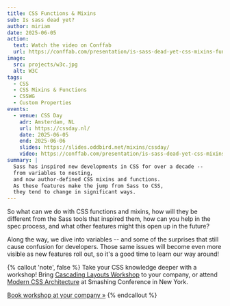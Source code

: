 ```yaml
---
title: CSS Functions & Mixins
sub: Is sass dead yet?
author: miriam
date: 2025-06-05
action:
  text: Watch the video on Conffab
  url: https://conffab.com/presentation/is-sass-dead-yet-css-mixins-functions-c/?gl=yFA1b51n8wXn
image:
  src: projects/w3c.jpg
  alt: W3C
tags:
  - CSS
  - CSS Mixins & Functions
  - CSSWG
  - Custom Properties
events:
  - venue: CSS Day
    adr: Amsterdam, NL
    url: https://cssday.nl/
    date: 2025-06-05
    end: 2025-06-06
    slides: https://slides.oddbird.net/mixins/cssday/
    video: https://conffab.com/presentation/is-sass-dead-yet-css-mixins-functions-c/?gl=yFA1b51n8wXn
summary: |
  Sass has inspired new developments in CSS for over a decade --
  from variables to nesting,
  and now author-defined CSS mixins and functions.
  As these features make the jump from Sass to CSS,
  they tend to change in significant ways.
---
```


So what can we do with CSS functions and mixins,
how will they be different
from the Sass tools that inspired them,
how can you help in the spec process,
and what other features might this open up in the future?

Along the way,
we dive into variables --
and some of the surprises
that still cause confusion for developers.
Those same issues
will become even more visible
as new features roll out,
so it's a good time to learn our way around!

{% callout 'note', false %}
Take your CSS knowledge deeper
with a workshop!
Bring
[Cascading Layouts Workshop](/workshops/cascading-layouts/)
to your company,
or attend [Modern CSS Architecture](https://smashingconf.com/ny-2025/workshops/miriam-suzanne-modern-css-architecture)
at Smashing Conference in New York.

[Book workshop at your company »](/workshops/cascading-layouts/#schedule-a-workshop)
{% endcallout %}
